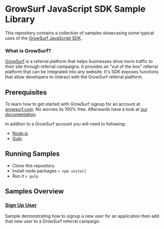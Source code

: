 # GrowSurf JavaScript SDK Sample Library

This repository contains a collection of samples showcasing some typical uses of the [GrowSurf JavaScript SDK](https://growsurf.com).

### What is GrowSurf?

[GrowSurf](https://growsurf.com) is a referral platform that helps businesses drive more traffic to their site through referral campaigns. It provides an "out of the box" referral platform that can be integrated into any website. It's SDK exposes functions that allow developers to interact with the GrowSurf referral platform.

## Prerequisites

To learn how to get started with GrowSurf signup for an account at [growsurf.com](https://growsurf.com). No worries its 100% free. Afterwards have a look at [our documentation](https://growsurf.com/docs).

In addtion to a GrowSurf account you will need to following:
- [Node.js](https://nodejs.org/en/download/)
- [Gulp](https://gulpjs.com/)

## Running Samples

- Clone this repository
- Install node packages ```> npm install```
- Run it ```> gulp```

## Samples Overview

### [Sign Up User](/signup-user)
Sample demonstrating how to signup a new user for an application then add that new user to a GrowSurf referral campaign.
